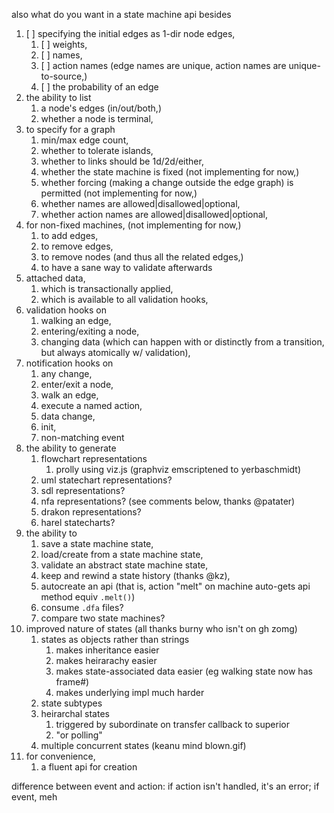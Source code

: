 also what do you want in a state machine api besides

1. [ ] specifying the initial edges as 1-dir node edges,
    1. [ ] weights,
    1. [ ] names,
    1. [ ] action names (edge names are unique, action names are unique-to-source,)
    1. [ ] the probability of an edge
1. the ability to list
    1. a node's edges (in/out/both,)
    1. whether a node is terminal,
1. to specify for a graph
    1. min/max edge count,
    1. whether to tolerate islands,
    1. whether to links should be 1d/2d/either,
    1. whether the state machine is fixed (not implementing for now,)
    1. whether forcing (making a change outside the edge graph) is permitted (not implementing for now,)
    1. whether names are allowed|disallowed|optional,
    1. whether action names are allowed|disallowed|optional,
1. for non-fixed machines, (not implementing for now,)
    1. to add edges,
    1. to remove edges,
    1. to remove nodes (and thus all the related edges,)
    1. to have a sane way to validate afterwards
1. attached data,
    1. which is transactionally applied,
    1. which is available to all validation hooks,
1. validation hooks on
    1. walking an edge,
    1. entering/exiting a node,
    1. changing data (which can happen with or distinctly from a transition, but always atomically w/ validation),
1. notification hooks on
    1. any change,
    1. enter/exit a node,
    1. walk an edge,
    1. execute a named action,
    1. data change,
    1. init,
    1. non-matching event
1. the ability to generate
    1. flowchart representations
        1. prolly using viz.js (graphviz emscriptened to yerbaschmidt)
    1. uml statechart representations?
    1. sdl representations?
    1. nfa representations? (see comments below, thanks @patater)
    1. drakon representations?
    1. harel statecharts?
1. the ability to
    1. save a state machine state,
    1. load/create from a state machine state,
    1. validate an abstract state machine state,
    1. keep and rewind a state history (thanks @kz),
    1. autocreate an api (that is, action "melt" on machine auto-gets api method equiv `.melt()`)
    1. consume `.dfa` files?
    1. compare two state machines?
1. improved nature of states (all thanks burny who isn't on gh zomg)
    1. states as objects rather than strings
        1. makes inheritance easier
        1. makes heirarachy easier
        1. makes state-associated data easier (eg walking state now has frame#)
        1. makes underlying impl much harder
    1. state subtypes
    1. heirarchal states
        1. triggered by subordinate on transfer callback to superior
        1. "or polling"
    1. multiple concurrent states (keanu mind blown.gif)
1. for convenience,
    1. a fluent api for creation

difference between event and action: if action isn't handled, it's an error; if event, meh
